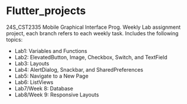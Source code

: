 # Flutter_projects
24S_CST2335 Mobile Graphical Interface Prog. 
Weekly Lab assignment project, each branch refers to each weekly task.
Includes the following topics:

- Lab1: Variables and Functions
- Lab2: ElevatedButton, Image, Checkbox, Switch, and TextField
- Lab3: Layouts
- Lab4: AlertDialog, Snackbar, and SharedPreferences
- Lab5: Navigate to a New Page
- Lab6: ListViews
- Lab7/Week 8: Database
- Lab8/Week 9: Responsive Layouts



